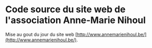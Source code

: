 # Code source du site web de l'association Anne-Marie Nihoul

Mise au gout du jour du site web [http://www.annemarienihoul.be/](http://www.annemarienihoul.be/).
